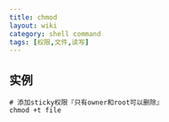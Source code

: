```yaml
---
title: chmod
layout: wiki
category: shell command
tags: [权限,文件,读写]
---
```


## 实例

~~~Text
# 添加sticky权限『只有owner和root可以删除』
chmod +t file
~~~
